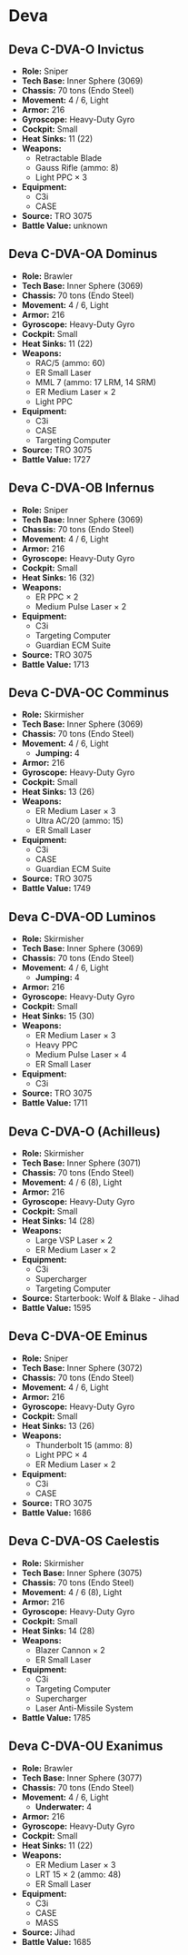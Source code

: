 # Deva
## Deva C-DVA-O Invictus
- **Role:** Sniper
- **Tech Base:** Inner Sphere (3069)
- **Chassis:** 70 tons (Endo Steel)
- **Movement:** 4 / 6, Light
- **Armor:** 216
- **Gyroscope:** Heavy-Duty Gyro
- **Cockpit:** Small
- **Heat Sinks:** 11 (22)
- **Weapons:**
  - Retractable Blade
  - Gauss Rifle (ammo: 8)
  - Light PPC × 3
- **Equipment:**
  - C3i
  - CASE
- **Source:** TRO 3075
- **Battle Value:** unknown

## Deva C-DVA-OA Dominus
- **Role:** Brawler
- **Tech Base:** Inner Sphere (3069)
- **Chassis:** 70 tons (Endo Steel)
- **Movement:** 4 / 6, Light
- **Armor:** 216
- **Gyroscope:** Heavy-Duty Gyro
- **Cockpit:** Small
- **Heat Sinks:** 11 (22)
- **Weapons:**
  - RAC/5 (ammo: 60)
  - ER Small Laser
  - MML 7 (ammo: 17 LRM, 14 SRM)
  - ER Medium Laser × 2
  - Light PPC
- **Equipment:**
  - C3i
  - CASE
  - Targeting Computer
- **Source:** TRO 3075
- **Battle Value:** 1727

## Deva C-DVA-OB Infernus
- **Role:** Sniper
- **Tech Base:** Inner Sphere (3069)
- **Chassis:** 70 tons (Endo Steel)
- **Movement:** 4 / 6, Light
- **Armor:** 216
- **Gyroscope:** Heavy-Duty Gyro
- **Cockpit:** Small
- **Heat Sinks:** 16 (32)
- **Weapons:**
  - ER PPC × 2
  - Medium Pulse Laser × 2
- **Equipment:**
  - C3i
  - Targeting Computer
  - Guardian ECM Suite
- **Source:** TRO 3075
- **Battle Value:** 1713

## Deva C-DVA-OC Comminus
- **Role:** Skirmisher
- **Tech Base:** Inner Sphere (3069)
- **Chassis:** 70 tons (Endo Steel)
- **Movement:** 4 / 6, Light
  - **Jumping:** 4
- **Armor:** 216
- **Gyroscope:** Heavy-Duty Gyro
- **Cockpit:** Small
- **Heat Sinks:** 13 (26)
- **Weapons:**
  - ER Medium Laser × 3
  - Ultra AC/20 (ammo: 15)
  - ER Small Laser
- **Equipment:**
  - C3i
  - CASE
  - Guardian ECM Suite
- **Source:** TRO 3075
- **Battle Value:** 1749

## Deva C-DVA-OD Luminos
- **Role:** Skirmisher
- **Tech Base:** Inner Sphere (3069)
- **Chassis:** 70 tons (Endo Steel)
- **Movement:** 4 / 6, Light
  - **Jumping:** 4
- **Armor:** 216
- **Gyroscope:** Heavy-Duty Gyro
- **Cockpit:** Small
- **Heat Sinks:** 15 (30)
- **Weapons:**
  - ER Medium Laser × 3
  - Heavy PPC
  - Medium Pulse Laser × 4
  - ER Small Laser
- **Equipment:**
  - C3i
- **Source:** TRO 3075
- **Battle Value:** 1711

## Deva C-DVA-O (Achilleus)
- **Role:** Skirmisher
- **Tech Base:** Inner Sphere (3071)
- **Chassis:** 70 tons (Endo Steel)
- **Movement:** 4 / 6 (8), Light
- **Armor:** 216
- **Gyroscope:** Heavy-Duty Gyro
- **Cockpit:** Small
- **Heat Sinks:** 14 (28)
- **Weapons:**
  - Large VSP Laser × 2
  - ER Medium Laser × 2
- **Equipment:**
  - C3i
  - Supercharger
  - Targeting Computer
- **Source:** Starterbook: Wolf & Blake - Jihad
- **Battle Value:** 1595

## Deva C-DVA-OE Eminus
- **Role:** Sniper
- **Tech Base:** Inner Sphere (3072)
- **Chassis:** 70 tons (Endo Steel)
- **Movement:** 4 / 6, Light
- **Armor:** 216
- **Gyroscope:** Heavy-Duty Gyro
- **Cockpit:** Small
- **Heat Sinks:** 13 (26)
- **Weapons:**
  - Thunderbolt 15 (ammo: 8)
  - Light PPC × 4
  - ER Medium Laser × 2
- **Equipment:**
  - C3i
  - CASE
- **Source:** TRO 3075
- **Battle Value:** 1686

## Deva C-DVA-OS Caelestis
- **Role:** Skirmisher
- **Tech Base:** Inner Sphere (3075)
- **Chassis:** 70 tons (Endo Steel)
- **Movement:** 4 / 6 (8), Light
- **Armor:** 216
- **Gyroscope:** Heavy-Duty Gyro
- **Cockpit:** Small
- **Heat Sinks:** 14 (28)
- **Weapons:**
  - Blazer Cannon × 2
  - ER Small Laser
- **Equipment:**
  - C3i
  - Targeting Computer
  - Supercharger
  - Laser Anti-Missile System
- **Battle Value:** 1785

## Deva C-DVA-OU Exanimus
- **Role:** Brawler
- **Tech Base:** Inner Sphere (3077)
- **Chassis:** 70 tons (Endo Steel)
- **Movement:** 4 / 6, Light
  - **Underwater:** 4
- **Armor:** 216
- **Gyroscope:** Heavy-Duty Gyro
- **Cockpit:** Small
- **Heat Sinks:** 11 (22)
- **Weapons:**
  - ER Medium Laser × 3
  - LRT 15 × 2 (ammo: 48)
  - ER Small Laser
- **Equipment:**
  - C3i
  - CASE
  - MASS
- **Source:** Jihad
- **Battle Value:** 1685

